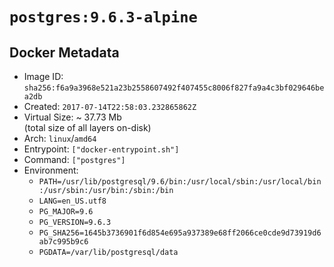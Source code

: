 # `postgres:9.6.3-alpine`

## Docker Metadata

- Image ID: `sha256:f6a9a3968e521a23b2558607492f407455c8006f827fa9a4c3bf029646bea2db`
- Created: `2017-07-14T22:58:03.232865862Z`
- Virtual Size: ~ 37.73 Mb  
  (total size of all layers on-disk)
- Arch: `linux`/`amd64`
- Entrypoint: `["docker-entrypoint.sh"]`
- Command: `["postgres"]`
- Environment:
  - `PATH=/usr/lib/postgresql/9.6/bin:/usr/local/sbin:/usr/local/bin:/usr/sbin:/usr/bin:/sbin:/bin`
  - `LANG=en_US.utf8`
  - `PG_MAJOR=9.6`
  - `PG_VERSION=9.6.3`
  - `PG_SHA256=1645b3736901f6d854e695a937389e68ff2066ce0cde9d73919d6ab7c995b9c6`
  - `PGDATA=/var/lib/postgresql/data`
